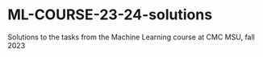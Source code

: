 # ML-COURSE-23-24-solutions
Solutions to the tasks from the Machine Learning course at CMC MSU, fall 2023
